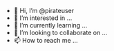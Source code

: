 - 👋 Hi, I’m @pirateuser
- 👀 I’m interested in ...
- 🌱 I’m currently learning ...
- 💞️ I’m looking to collaborate on ...
- 📫 How to reach me ...

<!---
pirateuser/pirateuser is a ✨ special ✨ repository because its `README.md` (this file) appears on your GitHub profile.
You can click the Preview link to take a look at your changes.
--->
